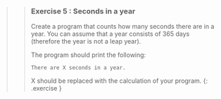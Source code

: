 >>### Exercise 5 : Seconds in a year
>>
>>Create a program that counts how many seconds there are in a year. You can assume that a year consists of 365 days (therefore the year is not a leap year).
>>
>>The program should print the following:
>>```output
>>There are X seconds in a year.
>>```
>>
>>X should be replaced with the calculation of your program.
>{: .exercise }